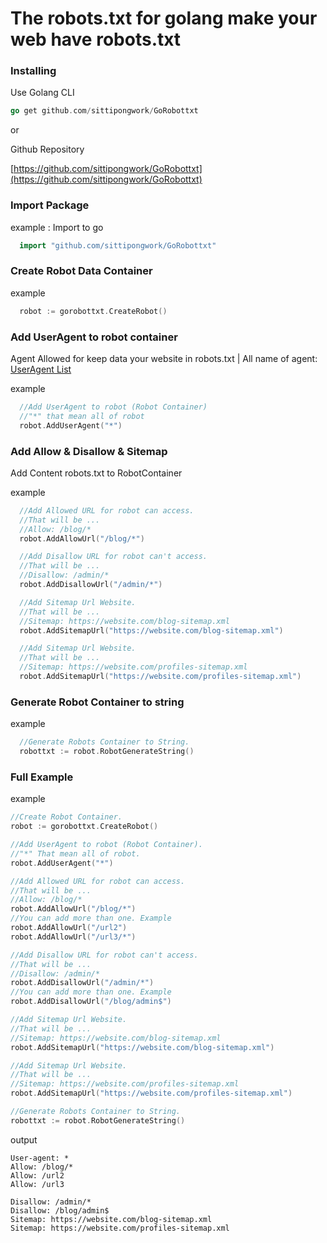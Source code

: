 # The robots.txt for golang make your web have robots.txt


### Installing
Use Golang CLI
```go
go get github.com/sittipongwork/GoRobottxt
```
or

Github Repository

[https://github.com/sittipongwork/GoRobottxt](https://github.com/sittipongwork/GoRobottxt)

### Import Package
example : Import to go
```go
  import "github.com/sittipongwork/GoRobottxt"
```

### Create Robot Data Container
example
```go
  robot := gorobottxt.CreateRobot()
```



### Add UserAgent to robot container
Agent Allowed for keep data your website in robots.txt | All name of agent: [UserAgent List](http://www.user-agents.org/)

example
```go
  //Add UserAgent to robot (Robot Container)
  //"*" that mean all of robot
  robot.AddUserAgent("*")
```

### Add Allow & Disallow & Sitemap
Add Content robots.txt to RobotContainer

example
```go
  //Add Allowed URL for robot can access.
  //That will be ...
  //Allow: /blog/*
  robot.AddAllowUrl("/blog/*")

  //Add Disallow URL for robot can't access.
  //That will be ...
  //Disallow: /admin/*
  robot.AddDisallowUrl("/admin/*")

  //Add Sitemap Url Website.
  //That will be ...
  //Sitemap: https://website.com/blog-sitemap.xml
  robot.AddSitemapUrl("https://website.com/blog-sitemap.xml")

  //Add Sitemap Url Website.
  //That will be ...
  //Sitemap: https://website.com/profiles-sitemap.xml
  robot.AddSitemapUrl("https://website.com/profiles-sitemap.xml")
```

### Generate Robot Container to string
example
```go
  //Generate Robots Container to String.
  robottxt := robot.RobotGenerateString()
```

### Full Example
example
```go
//Create Robot Container.
robot := gorobottxt.CreateRobot()

//Add UserAgent to robot (Robot Container).
//"*" That mean all of robot.
robot.AddUserAgent("*")

//Add Allowed URL for robot can access.
//That will be ...
//Allow: /blog/*
robot.AddAllowUrl("/blog/*")
//You can add more than one. Example
robot.AddAllowUrl("/url2")
robot.AddAllowUrl("/url3/*")

//Add Disallow URL for robot can't access.
//That will be ...
//Disallow: /admin/*
robot.AddDisallowUrl("/admin/*")
//You can add more than one. Example
robot.AddDisallowUrl("/blog/admin$")

//Add Sitemap Url Website.
//That will be ...
//Sitemap: https://website.com/blog-sitemap.xml
robot.AddSitemapUrl("https://website.com/blog-sitemap.xml")

//Add Sitemap Url Website.
//That will be ...
//Sitemap: https://website.com/profiles-sitemap.xml
robot.AddSitemapUrl("https://website.com/profiles-sitemap.xml")

//Generate Robots Container to String.
robottxt := robot.RobotGenerateString()
```

output
```text
User-agent: *
Allow: /blog/*
Allow: /url2
Allow: /url3

Disallow: /admin/*
Disallow: /blog/admin$
Sitemap: https://website.com/blog-sitemap.xml
Sitemap: https://website.com/profiles-sitemap.xml
```

